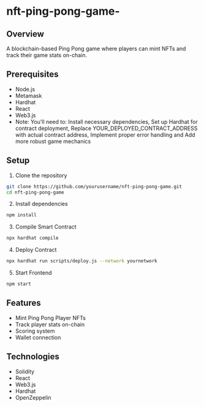 # nft-ping-pong-game-

## Overview
A blockchain-based Ping Pong game where players can mint NFTs and track their game stats on-chain.

## Prerequisites
- Node.js
- Metamask
- Hardhat
- React
- Web3.js
- Note: You'll need to:
Install necessary dependencies, Set up Hardhat for contract deployment, Replace YOUR_DEPLOYED_CONTRACT_ADDRESS with actual contract address, Implement proper error handling and Add more robust game mechanics

## Setup
1. Clone the repository
```bash
git clone https://github.com/yourusername/nft-ping-pong-game.git
cd nft-ping-pong-game
```

2. Install dependencies
```bash
npm install
```

3. Compile Smart Contract
```bash
npx hardhat compile
```

4. Deploy Contract
```bash
npx hardhat run scripts/deploy.js --network yournetwork
```

5. Start Frontend
```bash
npm start
```

## Features
- Mint Ping Pong Player NFTs
- Track player stats on-chain
- Scoring system
- Wallet connection

## Technologies
- Solidity
- React
- Web3.js
- Hardhat
- OpenZeppelin
